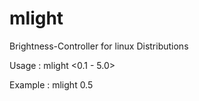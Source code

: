 # mlight
Brightness-Controller for linux Distributions

Usage :  mlight <0.1 - 5.0>

Example : mlight 0.5
